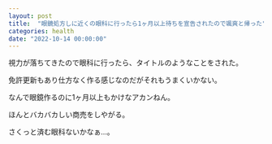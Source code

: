 ```yaml
---
layout: post
title:  "眼鏡処方しに近くの眼科に行ったら1ヶ月以上待ちを宣告されたので颯爽と帰った"
categories: health
date: "2022-10-14 00:00:00"
---
```


視力が落ちてきたので眼科に行ったら、タイトルのようなことをされた。

免許更新もあり仕方なく作る感じなのだがそれもうまくいかない。

なんで眼鏡作るのに1ヶ月以上もかけなアカンねん。

ほんとバカバカしい商売をしやがる。

さくっと済む眼科ないかなぁ...。
